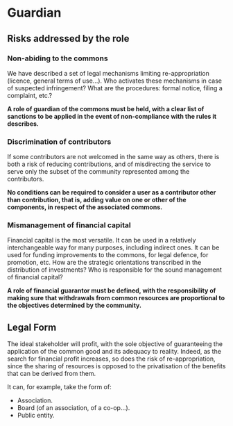 # Guardian

## Risks addressed by the role

### Non-abiding to  the commons <a href="#respect-regles" id="respect-regles"></a>

We have described a set of legal mechanisms limiting re-appropriation (licence, general terms of use...). Who activates these mechanisms in case of suspected infringement? What are the procedures: formal notice, filing a complaint, etc.?

**A role of guardian of the commons must be held, with a clear list of sanctions to be applied in the event of non-compliance with the rules it describes.**

### Discrimination of contributors <a href="#egalite" id="egalite"></a>

If some contributors are not welcomed in the same way as others, there is both a risk of reducing contributions, and of misdirecting the service to serve only the subset of the community represented among the contributors.

**No conditions can be required to consider a user as a contributor other than contribution, that is, adding value on one or other of the components, in respect of the associated commons.**

### Mismanagement of financial capital <a href="#garant-financier" id="garant-financier"></a>

Financial capital is the most versatile. It can be used in a relatively interchangeable way for many purposes, including indirect ones. It can be used for funding improvements to the commons, for legal defence, for promotion, etc. How are the strategic orientations transcribed in the distribution of investments? Who is responsible for the sound management of financial capital?

**A role of financial guarantor must be defined, with the responsibility of making sure that withdrawals from common resources are proportional to the objectives determined by the community.**

## Legal Form

The ideal stakeholder will  profit, with the sole objective of guaranteeing the application of the common good and its adequacy to reality. Indeed, as the search for financial profit increases, so does the risk of re-appropriation, since the sharing of resources is opposed to the privatisation of the benefits that can be derived from them.

It can, for example, take the form of:

* Association.
* Board (of an association, of a co-op…).
* Public entity.
